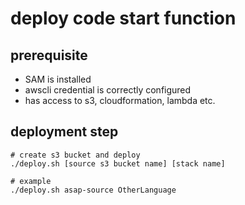 # deploy code start function
## prerequisite
- SAM is installed
- awscli credential is correctly configured
- has access to s3, cloudformation, lambda etc.

## deployment step
```
# create s3 bucket and deploy
./deploy.sh [source s3 bucket name] [stack name]

# example
./deploy.sh asap-source OtherLanguage 

```

